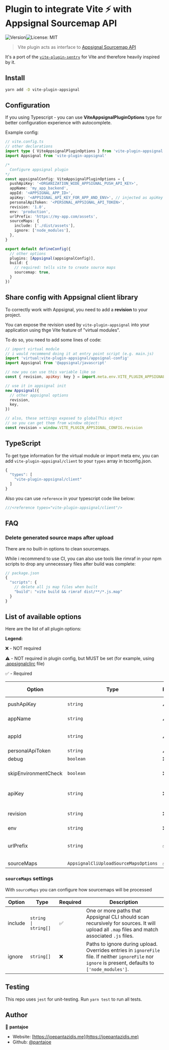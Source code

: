 # Plugin to integrate Vite ⚡️ with Appsignal Sourcemap API

![Version](https://img.shields.io/npm/v/vite-plugin-appsignal)![License: MIT](https://img.shields.io/badge/License-MIT-yellow.svg)

> Vite plugin acts as interface to [Appsignal Sourcemap API](https://docs.appsignal.com/api/sourcemaps.html)

It's a port of the [`vite-plugin-sentry`](https://github.com/ikenfin/vite-plugin-sentry) for Vite and therefore heavily inspired by it.

## Install

```bash
yarn add -D vite-plugin-appsignal
```

## Configuration

If you using Typescript - you can use **ViteAppsignalPluginOptions** type for better configuration experience with autocomplete.

Example config:

```typescript
// vite.config.ts
// other declarations
import type { ViteAppsignalPluginOptions } from 'vite-plugin-appsignal'
import Appsignal from 'vite-plugin-appsignal'

/*
  Configure appsignal plugin
*/
const appsignalConfig: ViteAppsignalPluginOptions = {
  pushApiKey: '<ORGANIZATION_WIDE_APPSIGNAL_PUSH_API_KEY>',
  appName: 'my_app_backend',
  appId: '<APPSIGNAL_APP_ID>',
  apiKey: '<APPSIGNAL_API_KEY_FOR_APP_AND_ENV>', // injected as apiKey into import.meta.env.VITE_PLUGIN_APPSIGNAL_CONFIG
  personalApiToken: '<PERSONAL_APPSIGNAL_API_TOKEN>',
  revision: '1.0',
  env: 'production',
  urlPrefix: 'https://my-app.com/assets',
  sourceMaps: {
    include: ['./dist/assets'],
    ignore: ['node_modules'],
  },
}

export default defineConfig({
  // other options
  plugins: [Appsignal(appsignalConfig)],
  build: {
    // required: tells vite to create source maps
    sourcemap: true,
  }
})
```

## Share config with Appsignal client library

To correctly work with Appsignal, you need to add a **revision** to your project.

You can expose the revision used by `vite-plugin-appsignal` into your application using thge Vite feature of "virtual modules".

To do so, you need to add some lines of code:

```javascript
// import virtual module
// i would recommend doing it at entry point script (e.g. main.js)
import 'virtual:vite-plugin-appsignal/appsignal-config'
import Appsignal from '@appsignal/javascript'

// now you can use this variable like so
const { revision, apiKey: key } = import.meta.env.VITE_PLUGIN_APPSIGNAL_CONFIG;

// use it in appsignal init
new Appsignal({
  // other appsignal options
  revision,
  key,
})

// also, these settings exposed to globalThis object
// so you can get them from window object:
const revision = window.VITE_PLUGIN_APPSIGNAL_CONFIG.revision
```

## TypeScript

To get type information for the virtual module or import meta env, you can add `vite-plugin-appsignal/client` to your `types` array in tsconfig.json.

```javascript
{
  "types": [
    "vite-plugin-appsignal/client"
  ]
}
```

Also you can use `reference` in your typescript code like below:

```javascript
///<reference types="vite-plugin-appsignal/client"/>
```

## FAQ

### Delete generated source maps after upload

There are no built-in options to clean sourcemaps.

While i recommend to use CI, you can also use tools like rimraf in your npm scripts to drop any unnecessary files after build was complete:

```javascript
// package.json
{
  "scripts": {
    // delete all js map files when built
    "build": "vite build && rimraf dist/**/*.js.map"
  }
}
```

## List of available options

Here are the list of all plugin options:

**Legend:**

❌ - NOT required

⚠️ - NOT required in plugin config, but MUST be set (for example, using [.appsignalclirc](https://docs.appsignal.io/product/cli/configuration/#configuration-file) file)

✅ - Required

| Option               | Type                                  | Required | Default value  | Description                                                                                                                                                                                                     |
| -------------------- | ------------------------------------- | -------- | -------------- | --------------------------------------------------------------------------------------------------------------------------------------------------------------------------------------------------------------- |
| pushApiKey           | `string`                              | ⚠️        |                | The organization-wide authentication token to use for all communication with Appsignal.                                                                                                                         |
| appName              | `string`                              | ⚠️        |                | The slug of the Appsignal project associated with the app.                                                                                                                                                      |
| appId                | `string`                              | ⚠️        |                | The app ID for this specific app and environment in Appsignal. Visible in the Appsignal Dashboard URL (directly after `/sites/`)                                                                                |
| personalApiToken     | `string`                              | ⚠️        |                | Personal Appsignal API token. Can be retrieved [here](https://appsignal.com/users/edit)                                                                                                                         |
| debug                | `boolean`                             | ❌        | `false`        | Show debug messages during run                                                                                                                                                                                  |
| skipEnvironmentCheck | `boolean`                             | ❌        | `false`        | By default plugin will be enabled only for production builds. Set this option to `true` to skip environment checks                                                                                              |
| apiKey               | `string`                              | ❌        |                | The API key token for this specific app and environment. Will be injected as `import.meta.env.VITE_PLUGIN_APPSIGNAL_CONFIG.apiKey`                                                                              |
| revision             | `string`                              | ❌        |                | Unique name for revision. Defaults to short commit SHA from git (requires access to GIT and root directory to be repo)                                                                                          |
| env                  | `string`                              | ❌        | `'production'` | Environment value for build                                                                                                                                                                                     |
| urlPrefix            | `string`                              | ✅        |                | URL prefix to add to the beginning of all filenames. You might want to set this to the full URL. This is also useful if your files are stored in a sub folder. eg: `url-prefix 'https://my-app.com/static/js'`. |
| sourceMaps           | `AppsignalCliUploadSourceMapsOptions` | ✅        |                | Sourcemaps settings, see details below                                                                                                                                                                          |

### `sourceMaps` settings

With `sourceMaps` you can configure how sourcemaps will be processed

| Option  | Type                    | Required | Description                                                                                                                                             |
| ------- | ----------------------- | -------- | ------------------------------------------------------------------------------------------------------------------------------------------------------- |
| include | `string    \| string[]` | ✅        | One or more paths that Appsignal CLI should scan recursively for sources. It will upload all `.map` files and match associated `.js` files.             |
| ignore  | `string[]`              | ❌        | Paths to ignore during upload. Overrides entries in `ignoreFile` file. If neither `ignoreFile` nor `ignore` is present, defaults to `['node_modules']`. |

## Testing

This repo uses `jest` for unit-testing. Run `yarn test` to run all tests.

## Author

👤 **pantajoe**

* Website: [https://joepantazidis.me](https://joepantazidis.me)
* Github: [@pantajoe](https://github.com/pantajoe)
